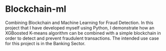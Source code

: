 # Blockchain-ml
Combining Blockchain and Machine Learning for Fraud Detection.
In this project that I have developed myself using Python, I demonstrate how an XGBoosted K-means algorithm can be combined with a simple blockchain in order to detect and prevent fraudulent transactions. 
The intended use case for this project is in the Banking Sector.
